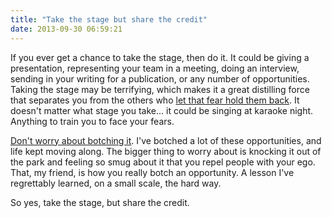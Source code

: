 ```yaml
---
title: "Take the stage but share the credit"
date: 2013-09-30 06:59:21
---
```


If you ever get a chance to take the stage, then do it. It could be giving a presentation, representing your team in a meeting, doing an interview, sending in your writing for a publication, or any number of opportunities. Taking the stage may be terrifying, which makes it a great distilling force that separates you from the others who <a href="{{site.url}}/2011/02/27/fear-and-the-critical-moment">let that fear hold them back</a>. It doesn't matter what stage you take… it could be singing at karaoke night. Anything to train you to face your fears.

<a href="{{site.url}}/2013/06/18/youre-going-to-screw-up">Don't worry about botching it</a>. I've botched a lot of these opportunities, and life kept moving along. The bigger thing to worry about is knocking it out of the park and feeling so smug about it that you repel people with your ego. That, my friend, is how you really botch an opportunity. A lesson I've regrettably learned, on a small scale, the hard way.

So yes, take the stage, but share the credit.
